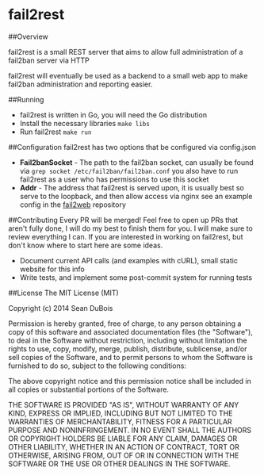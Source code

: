 # fail2rest

##Overview

fail2rest is a small REST server that aims to allow full administration of a fail2ban server via HTTP

fail2rest will eventually be used as a backend to a small web app to make fail2ban
administration and reporting easier.

##Running
  * fail2rest is written in Go, you will need the Go distribution
  * Install the necessary libraries `make libs`
  * Run fail2rest `make run`

##Configuration
fail2rest has two options that be configured via config.json
  * **Fail2banSocket** - The path to the fail2ban socket, can usually be found via `grep socket /etc/fail2ban/fail2ban.conf` you also have to run fail2rest as a user who has permissions to use this socket
  * **Addr** - The address that fail2rest is served upon, it is usually best so serve to the loopback, and then allow access via nginx see an example config in the [fail2web](https://github.com/Sean-Der/fail2web) repository


##Contributing
Every PR will be merged! Feel free to open up PRs that aren't fully done, I will do
my best to finish them for you. I will make sure to review everything I can. If
you are interested in working on fail2rest, but don't know where to start here are some ideas.

* Document current API calls (and examples with cURL), small static website for this info
* Write tests, and implement some post-commit system for running tests

##License
The MIT License (MIT)

Copyright (c) 2014 Sean DuBois

Permission is hereby granted, free of charge, to any person obtaining a copy
of this software and associated documentation files (the "Software"), to deal
in the Software without restriction, including without limitation the rights
to use, copy, modify, merge, publish, distribute, sublicense, and/or sell
copies of the Software, and to permit persons to whom the Software is
furnished to do so, subject to the following conditions:

The above copyright notice and this permission notice shall be included in
all copies or substantial portions of the Software.

THE SOFTWARE IS PROVIDED "AS IS", WITHOUT WARRANTY OF ANY KIND, EXPRESS OR
IMPLIED, INCLUDING BUT NOT LIMITED TO THE WARRANTIES OF MERCHANTABILITY,
FITNESS FOR A PARTICULAR PURPOSE AND NONINFRINGEMENT. IN NO EVENT SHALL THE
AUTHORS OR COPYRIGHT HOLDERS BE LIABLE FOR ANY CLAIM, DAMAGES OR OTHER
LIABILITY, WHETHER IN AN ACTION OF CONTRACT, TORT OR OTHERWISE, ARISING FROM,
OUT OF OR IN CONNECTION WITH THE SOFTWARE OR THE USE OR OTHER DEALINGS IN
THE SOFTWARE.

